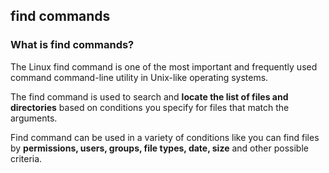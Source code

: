 ## find commands

### What is find commands?

The Linux find command is one of the most important and frequently used command command-line utility in Unix-like operating systems. 

The find command is used to search and **locate the list of files and directories** based on conditions you specify for files that match the arguments.

Find command can be used in a variety of conditions like you can find files by **permissions, users, groups, file types, date, size** and other possible criteria.
